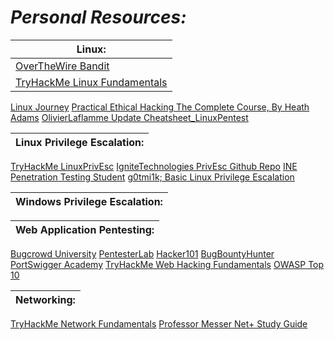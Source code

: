 # *Personal Resources:*

|Linux:|
|-----|
[OverTheWire Bandit](https://overthewire.org/wargames/bandit/)|Learn basic linux commands in a level based game|
[TryHackMe Linux Fundamentals](https://tryhackme.com/module/linux-fundamentals)|TryHackMe is an online platform that teaches cyber security through short, gamified real-world labs. We have content for both complete beginners and seasoned hackers, encorporating guides and challenges to cater for different learning styles.|
[Linux Journey](https://linuxjourney.com/)
[Practical Ethical Hacking The Complete Course, By Heath Adams](https://www.udemy.com/course/practical-ethical-hacking/learn/lecture/17084870#content)
[OlivierLaflamme Update Cheatsheet_LinuxPentest](https://github.com/OlivierLaflamme/Cheatsheet-God/blob/master/Cheatsheet_LinuxPentest.txt)

|Linux Privilege Escalation:|
|-------------|
[TryHackMe LinuxPrivEsc](https://tryhackme.com/room/linuxprivesc)
[IgniteTechnologies PrivEsc Github Repo](https://github.com/Ignitetechnologies/Privilege-Escalation)
[INE Penetration Testing Student](https://my.ine.com/CyberSecurity/learning-paths/a223968e-3a74-45ed-884d-2d16760b8bbd/penetration-testing-student)
[g0tmi1k; Basic Linux Privilege Escalation](https://blog.g0tmi1k.com/2011/08/basic-linux-privilege-escalation/)

|Windows Privilege Escalation:|
|-------------|

|Web Application Pentesting:|
|--------------------------|
[Bugcrowd University](https://www.bugcrowd.com/hackers/bugcrowd-university/)
[PentesterLab](https://pentesterlab.com/exercises?dir=desc&only=free&sort=published_at)
[Hacker101](https://www.hacker101.com/start-here)
[BugBountyHunter](https://www.bugbountyhunter.com/)
[PortSwigger Academy](https://portswigger.net/web-security)
[TryHackMe Web Hacking Fundamentals](https://tryhackme.com/module/web-hacking-1)
[OWASP Top 10](https://owasp.org/www-project-top-ten/)

|Networking:|
|----------|
[TryHackMe Network Fundamentals](https://tryhackme.com/module/intro-to-networking)
[Professor Messer Net+ Study Guide](https://www.professormesser.com/network-plus/n10-007/n10-007-training-course/)
